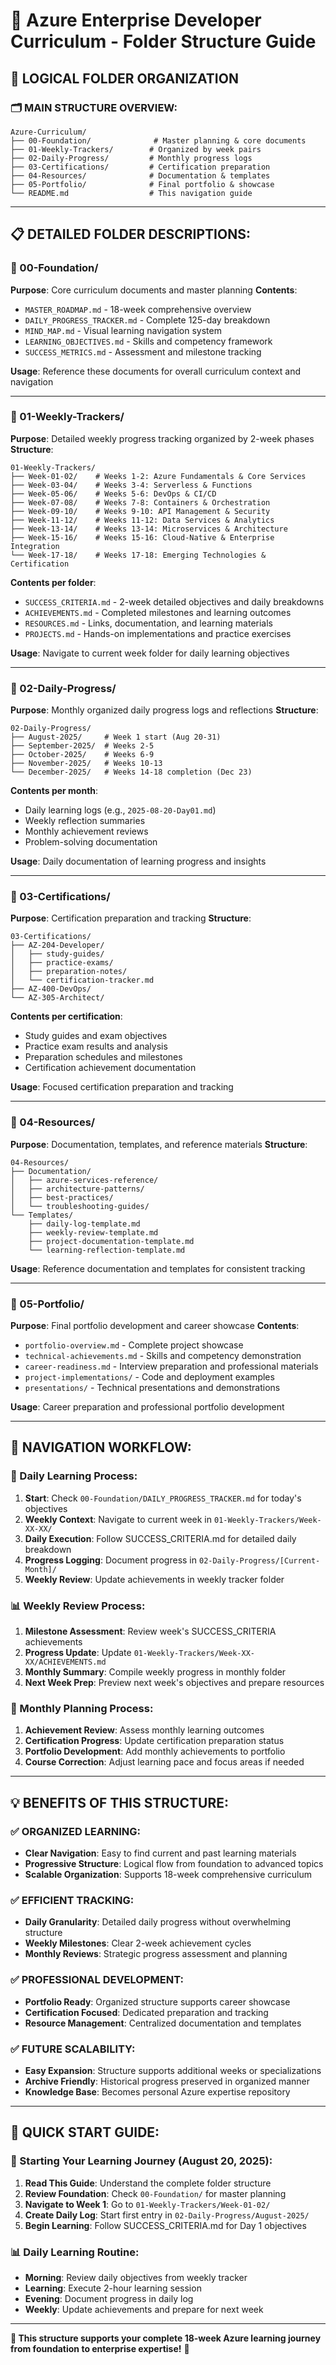 # 🎯 Azure Enterprise Developer Curriculum - Folder Structure Guide

## **📁 LOGICAL FOLDER ORGANIZATION**

### **🗂️ MAIN STRUCTURE OVERVIEW:**
```
Azure-Curriculum/
├── 00-Foundation/              # Master planning & core documents
├── 01-Weekly-Trackers/        # Organized by week pairs
├── 02-Daily-Progress/         # Monthly progress logs
├── 03-Certifications/         # Certification preparation
├── 04-Resources/              # Documentation & templates
├── 05-Portfolio/              # Final portfolio & showcase
└── README.md                  # This navigation guide
```

---

## **📋 DETAILED FOLDER DESCRIPTIONS:**

### **📁 00-Foundation/**
**Purpose**: Core curriculum documents and master planning
**Contents**:
- `MASTER_ROADMAP.md` - 18-week comprehensive overview
- `DAILY_PROGRESS_TRACKER.md` - Complete 125-day breakdown
- `MIND_MAP.md` - Visual learning navigation system
- `LEARNING_OBJECTIVES.md` - Skills and competency framework
- `SUCCESS_METRICS.md` - Assessment and milestone tracking

**Usage**: Reference these documents for overall curriculum context and navigation

---

### **📁 01-Weekly-Trackers/**
**Purpose**: Detailed weekly progress tracking organized by 2-week phases
**Structure**:
```
01-Weekly-Trackers/
├── Week-01-02/    # Weeks 1-2: Azure Fundamentals & Core Services
├── Week-03-04/    # Weeks 3-4: Serverless & Functions
├── Week-05-06/    # Weeks 5-6: DevOps & CI/CD
├── Week-07-08/    # Weeks 7-8: Containers & Orchestration
├── Week-09-10/    # Weeks 9-10: API Management & Security
├── Week-11-12/    # Weeks 11-12: Data Services & Analytics
├── Week-13-14/    # Weeks 13-14: Microservices & Architecture
├── Week-15-16/    # Weeks 15-16: Cloud-Native & Enterprise Integration
└── Week-17-18/    # Weeks 17-18: Emerging Technologies & Certification
```

**Contents per folder**:
- `SUCCESS_CRITERIA.md` - 2-week detailed objectives and daily breakdowns
- `ACHIEVEMENTS.md` - Completed milestones and learning outcomes
- `RESOURCES.md` - Links, documentation, and learning materials
- `PROJECTS.md` - Hands-on implementations and practice exercises

**Usage**: Navigate to current week folder for daily learning objectives

---

### **📁 02-Daily-Progress/**
**Purpose**: Monthly organized daily progress logs and reflections
**Structure**:
```
02-Daily-Progress/
├── August-2025/     # Week 1 start (Aug 20-31)
├── September-2025/  # Weeks 2-5
├── October-2025/    # Weeks 6-9
├── November-2025/   # Weeks 10-13
└── December-2025/   # Weeks 14-18 completion (Dec 23)
```

**Contents per month**:
- Daily learning logs (e.g., `2025-08-20-Day01.md`)
- Weekly reflection summaries
- Monthly achievement reviews
- Problem-solving documentation

**Usage**: Daily documentation of learning progress and insights

---

### **📁 03-Certifications/**
**Purpose**: Certification preparation and tracking
**Structure**:
```
03-Certifications/
├── AZ-204-Developer/
│   ├── study-guides/
│   ├── practice-exams/
│   ├── preparation-notes/
│   └── certification-tracker.md
├── AZ-400-DevOps/
└── AZ-305-Architect/
```

**Contents per certification**:
- Study guides and exam objectives
- Practice exam results and analysis
- Preparation schedules and milestones
- Certification achievement documentation

**Usage**: Focused certification preparation and tracking

---

### **📁 04-Resources/**
**Purpose**: Documentation, templates, and reference materials
**Structure**:
```
04-Resources/
├── Documentation/
│   ├── azure-services-reference/
│   ├── architecture-patterns/
│   ├── best-practices/
│   └── troubleshooting-guides/
└── Templates/
    ├── daily-log-template.md
    ├── weekly-review-template.md
    ├── project-documentation-template.md
    └── learning-reflection-template.md
```

**Usage**: Reference documentation and templates for consistent tracking

---

### **📁 05-Portfolio/**
**Purpose**: Final portfolio development and career showcase
**Contents**:
- `portfolio-overview.md` - Complete project showcase
- `technical-achievements.md` - Skills and competency demonstration
- `career-readiness.md` - Interview preparation and professional materials
- `project-implementations/` - Code and deployment examples
- `presentations/` - Technical presentations and demonstrations

**Usage**: Career preparation and professional portfolio development

---

## **🚀 NAVIGATION WORKFLOW:**

### **📅 Daily Learning Process:**
1. **Start**: Check `00-Foundation/DAILY_PROGRESS_TRACKER.md` for today's objectives
2. **Weekly Context**: Navigate to current week in `01-Weekly-Trackers/Week-XX-XX/`
3. **Daily Execution**: Follow SUCCESS_CRITERIA.md for detailed daily breakdown
4. **Progress Logging**: Document progress in `02-Daily-Progress/[Current-Month]/`
5. **Weekly Review**: Update achievements in weekly tracker folder

### **📊 Weekly Review Process:**
1. **Milestone Assessment**: Review week's SUCCESS_CRITERIA achievements
2. **Progress Update**: Update `01-Weekly-Trackers/Week-XX-XX/ACHIEVEMENTS.md`
3. **Monthly Summary**: Compile weekly progress in monthly folder
4. **Next Week Prep**: Preview next week's objectives and prepare resources

### **🎯 Monthly Planning Process:**
1. **Achievement Review**: Assess monthly learning outcomes
2. **Certification Progress**: Update certification preparation status
3. **Portfolio Development**: Add monthly achievements to portfolio
4. **Course Correction**: Adjust learning pace and focus areas if needed

---

## **💡 BENEFITS OF THIS STRUCTURE:**

### **✅ ORGANIZED LEARNING:**
- **Clear Navigation**: Easy to find current and past learning materials
- **Progressive Structure**: Logical flow from foundation to advanced topics
- **Scalable Organization**: Supports 18-week comprehensive curriculum

### **✅ EFFICIENT TRACKING:**
- **Daily Granularity**: Detailed daily progress without overwhelming structure
- **Weekly Milestones**: Clear 2-week achievement cycles
- **Monthly Reviews**: Strategic progress assessment and planning

### **✅ PROFESSIONAL DEVELOPMENT:**
- **Portfolio Ready**: Organized structure supports career showcase
- **Certification Focused**: Dedicated preparation and tracking
- **Resource Management**: Centralized documentation and templates

### **✅ FUTURE SCALABILITY:**
- **Easy Expansion**: Structure supports additional weeks or specializations
- **Archive Friendly**: Historical progress preserved in organized manner
- **Knowledge Base**: Becomes personal Azure expertise repository

---

## **🎯 QUICK START GUIDE:**

### **📍 Starting Your Learning Journey (August 20, 2025):**
1. **Read This Guide**: Understand the complete folder structure
2. **Review Foundation**: Check `00-Foundation/` for master planning
3. **Navigate to Week 1**: Go to `01-Weekly-Trackers/Week-01-02/`
4. **Create Daily Log**: Start first entry in `02-Daily-Progress/August-2025/`
5. **Begin Learning**: Follow SUCCESS_CRITERIA.md for Day 1 objectives

### **📊 Daily Learning Routine:**
- **Morning**: Review daily objectives from weekly tracker
- **Learning**: Execute 2-hour learning session
- **Evening**: Document progress in daily log
- **Weekly**: Update achievements and prepare for next week

---

**🚀 This structure supports your complete 18-week Azure learning journey from foundation to enterprise expertise!** 🎯
